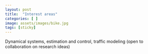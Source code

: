```yaml
---
layout: post
title:  "Interest areas"
categories: [ ]
image: assets/images/bike.jpg
tags: [sticky]
---
```

Dynamical systems, 
estimation and control, traffic modeling (open to collaboration on research ideas)


